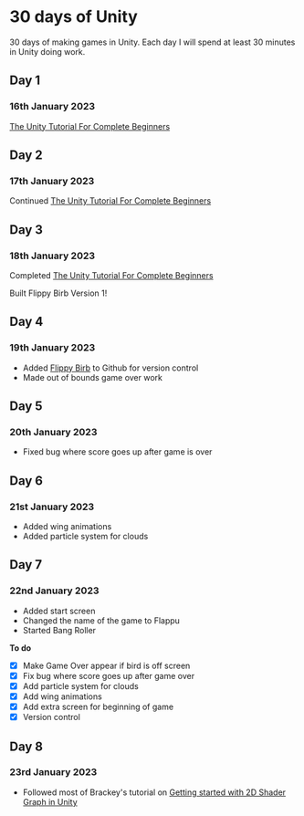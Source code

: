 # 30 days of Unity

30 days of making games in Unity. Each day I will spend at least 30 minutes in Unity doing work.

## Day 1
### 16th January 2023

[The Unity Tutorial For Complete Beginners](https://youtu.be/XtQMytORBmM)

## Day 2
### 17th January 2023

Continued [The Unity Tutorial For Complete Beginners](https://youtu.be/XtQMytORBmM)

## Day 3
### 18th January 2023

Completed [The Unity Tutorial For Complete Beginners](https://youtu.be/XtQMytORBmM)

Built Flippy Birb Version 1!

## Day 4
### 19th January 2023

- Added [Flippy Birb](https://github.com/LadySith/Flippy-Birb) to Github for version control
- Made out of bounds game over work

## Day 5
### 20th January 2023

- Fixed bug where score goes up after game is over

## Day 6
### 21st January 2023

- Added wing animations
- Added particle system for clouds

## Day 7
### 22nd January 2023

- Added start screen
- Changed the name of the game to Flappu
- Started Bang Roller

**To do**
- [x] Make Game Over appear if bird is off screen
- [x] Fix bug where score goes up after game over
- [x] Add particle system for clouds
- [x] Add wing animations
- [x] Add extra screen for beginning of game
- [x] Version control

## Day 8
### 23rd January 2023

- Followed most of Brackey's tutorial on [Getting started with 2D Shader Graph in Unity](https://youtu.be/5dzGj9k8Qy8)
